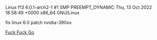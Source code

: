 Linux f13 6.0.1-arch2-1 #1 SMP PREEMPT_DYNAMIC Thu, 13 Oct 2022 18:58:49 +0000 x86_64 GNU/Linux

fix linux 6.0 patch nvidia-390xx


[Fuck Fuck Go](https://yuceltoluyag.github.io/linux-ekran-karti-kurulumu/)